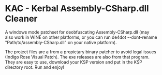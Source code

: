 # KAC - Kerbal Assembly-CSharp.dll Cleaner
A windows mode patchset for deobfuscating Assembly-CSharp.dll (may also work in WINE on other platforms, or you can run de4dot --dont-rename "Path/to/assembly-CSharp.dll" on your native platform).

The project files are a from a propietary binary patcher to avoid legal issues (Indigo Rose Visual Patch).  The exe releases are also from that program.  They are easy to use, download your KSP version and put in the KSP directory root.  Run and enjoy!
